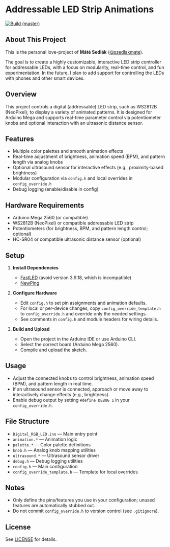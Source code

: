 # Addressable LED Strip Animations

[![Build (master)](https://github.com/szedlakmate/digital-rgb-led-strip/actions/workflows/build.yml/badge.svg?branch=master)](https://github.com/szedlakmate/digital-rgb-led-strip/actions/workflows/build.yml)

## About This Project

This is the personal love-project of **Máté Sedlák** ([@szedlakmate](https://github.com/szedlakmate)).

The goal is to create a highly customizable, interactive LED strip controller for addressable LEDs, with a focus on modularity, real-time control, and fun experimentation. In the future, I plan to add support for controlling the LEDs with phones and other smart devices.

## Overview

This project controls a digital (addressable) LED strip, such as WS2812B (NeoPixel), to display a variety of animated patterns. It is designed for Arduino Mega and supports real-time parameter control via potentiometer knobs and optional interaction with an ultrasonic distance sensor.

## Features

- Multiple color palettes and smooth animation effects
- Real-time adjustment of brightness, animation speed (BPM), and pattern length via analog knobs
- Optional ultrasound sensor for interactive effects (e.g., proximity-based brightness)
- Modular configuration via `config.h` and local overrides in `config_override.h`
- Debug logging (enable/disable in config)

## Hardware Requirements

- Arduino Mega 2560 (or compatible)
- WS2812B (NeoPixel) or compatible addressable LED strip
- Potentiometers (for brightness, BPM, and pattern length control; optional)
- HC-SR04 or compatible ultrasonic distance sensor (optional)

## Setup

1. **Install Dependencies**
   - [FastLED](https://github.com/FastLED/FastLED) (avoid version 3.9.18, which is incompatible)
   - [NewPing](https://bitbucket.org/teckel12/arduino-new-ping/wiki/Home)

2. **Configure Hardware**
   - Edit `config.h` to set pin assignments and animation defaults.
   - For local or per-device changes, copy `config_override_template.h` to `config_override.h` and override only the needed settings.
   - See comments in `config.h` and module headers for wiring details.

3. **Build and Upload**
   - Open the project in the Arduino IDE or use Arduino CLI.
   - Select the correct board (Arduino Mega 2560).
   - Compile and upload the sketch.

## Usage

- Adjust the connected knobs to control brightness, animation speed (BPM), and pattern length in real time.
- If an ultrasound sensor is connected, approach or move away to interactively change effects (e.g., brightness).
- Enable debug output by setting `#define DEBUG 1` in your `config_override.h`.

## File Structure

- `Digital_RGB_LED.ino` — Main entry point
- `animation.*` — Animation logic
- `palette.*` — Color palette definitions
- `knob.h` — Analog knob mapping utilities
- `ultrasound.*` — Ultrasound sensor driver
- `debug.h` — Debug logging utilities
- `config.h` — Main configuration
- `config_override_template.h` — Template for local overrides

## Notes

- Only define the pins/features you use in your configuration; unused features are automatically stubbed out.
- Do not commit `config_override.h` to version control (see `.gitignore`).

## License

See [LICENSE](LICENSE) for details.
